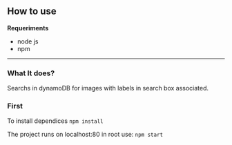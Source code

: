 ## How to use

**Requeriments**
- node js
- npm
----
### What It does?
Searchs in dynamoDB for images with labels in search box associated.
### First
To install dependices
`npm install`

The project runs on localhost:80
in root use: `npm start`

